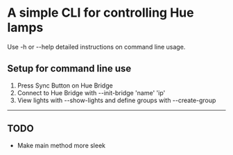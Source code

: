 # A simple CLI for controlling Hue lamps
Use -h or --help detailed instructions on command line usage.

## Setup for command line use
  1. Press Sync Button on Hue Bridge
  2. Connect to Hue Bridge with --init-bridge 'name' 'ip'
  3. View lights with --show-lights and define groups with --create-group

---

## TODO
- Make main method more sleek
